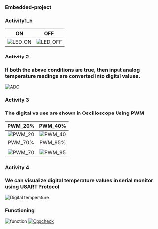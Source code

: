 ### Embedded-project
### Activity1_h
|ON|OFF|
|:--:|:--:|
|![LED_ON](https://user-images.githubusercontent.com/66767118/126944280-d6363384-3809-4739-8d22-a258dfc07f90.png)|![LED_OFF](https://user-images.githubusercontent.com/66767118/126944418-efecb3ee-5dbf-4758-9873-dde2612acf2b.png)|
### Activity 2
### If both the above conditions are true, then input analog temperature readings are converted into digital values.
![ADC](https://user-images.githubusercontent.com/66767118/127318075-bc3b4946-06e6-4371-8451-99b08f37009d.png)
 ### Activity 3
 ### The digital values are shown in Oscilloscope Using PWM
 |PWM_20%|PWM_40%|
|:--:|:--:|
|![PWM_20](https://user-images.githubusercontent.com/66767118/127318729-142c64eb-7be5-4782-8426-cbd53d36671f.png)|![PWM_40](https://user-images.githubusercontent.com/66767118/127318775-a53b888b-b725-4efc-9923-5a78936f53c2.png)
|PWM_70%|PWM_95%|
|   |   |
![PWM_70](https://user-images.githubusercontent.com/66767118/127318903-475e35b0-20b0-4b9f-8086-dd45d9d85d19.png)|![PWM_95](https://user-images.githubusercontent.com/66767118/127318938-8a597255-25da-4a88-9361-0000b8485dbd.png)
### Activity 4
### We can visualize digital temperature values in serial monitor using USART Protocol
![Digital temperature](https://user-images.githubusercontent.com/66767118/127319721-f5dd5a17-5f34-44f6-964d-226b6d08f03a.png)
### Functioning
![function](https://user-images.githubusercontent.com/66767118/127319845-c3a357c3-79e3-4000-a726-0cbbc39becfa.gif)
[![Cppcheck](https://github.com/navya50043/embedded-project/actions/workflows/CodeQuality.yml/badge.svg)](https://github.com/navya50043/embedded-project/actions/workflows/CodeQuality.yml)
